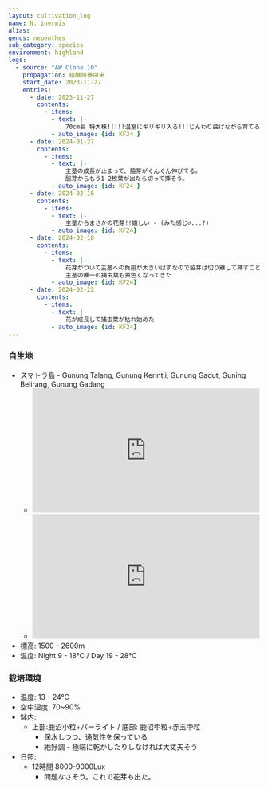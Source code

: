 ```yaml
---
layout: cultivation_log
name: N. inermis
alias:
genus: nepenthes
sub_category: species
environment: highland
logs:
  - source: "AW Clone 10"
    propagation: 組織培養由来
    start_date: 2023-11-27
    entries:
      - date: 2023-11-27
        contents:
          - items:
            - text: |-
                70cm長 特大株!!!!!温室にギリギリ入る!!!じんわり曲げながら育てる!!!
            - auto_image: {id: KF24 }
      - date: 2024-01-27
        contents:
          - items:
            - text: |-
                主茎の成長が止まって、脇芽がぐんぐん伸びてる。
                脇芽からもう1-2枚葉が出たら切って挿そう。
            - auto_image: {id: KF24 }
      - date: 2024-02-16
        contents:
          - items:
            - text: |-
                主茎からまさかの花芽!!嬉しい - (みた感じ♂...?)
            - auto_image: {id: KF24}
      - date: 2024-02-18
        contents:
          - items:
            - text: |-
                花芽がついて主茎への負担が大きいはずなので脇芽は切り離して挿すことに
                主茎の唯一の捕虫葉も黄色くなってきた
            - auto_image: {id: KF24}
      - date: 2024-02-22
        contents:
          - items:
            - text: |-
                花が成長して捕虫葉が枯れ始めた
            - auto_image: {id: KF24}
---
```

### 自生地
- スマトラ島 - Gunung Talang, Gunung Kerintji, Gunung Gadut, Guning Belirang, Gunung Gadang
  - <iframe src="https://www.google.com/maps/embed?pb=!1m18!1m12!1m3!1d79380.0692276567!2d101.38356461484655!3d-1.676785670805948!2m3!1f0!2f0!3f0!3m2!1i1024!2i768!4f13.1!3m3!1m2!1s0x2e2cf969cb1a6b07%3A0xc31a5eb85921983c!2sMount%20Kerinci!5e0!3m2!1sen!2sjp!4v1708758928486!5m2!1sen!2sjp" width="100%" height="250" style="border:0;" allowfullscreen="" loading="lazy" referrerpolicy="no-referrer-when-downgrade"></iframe>
  - <iframe src="https://www.google.com/maps/embed?pb=!1m18!1m12!1m3!1d67701.54869020259!2d100.64385163891934!3d-0.96922649707558!2m3!1f0!2f0!3f0!3m2!1i1024!2i768!4f13.1!3m3!1m2!1s0x2e2b4c6da50bd541%3A0x3f6bd78d294269f5!2sMount%20Talang!5e0!3m2!1sen!2sjp!4v1708760547567!5m2!1sen!2sjp" width="100%" height="250" style="border:0;" allowfullscreen="" loading="lazy" referrerpolicy="no-referrer-when-downgrade"></iframe>
- 標高: 1500 - 2600m
- 温度: Night 9 - 18℃ / Day 19 - 28℃

### 栽培環境
- 温度: 13 - 24℃
- 空中湿度: 70~90%
- 鉢内:
  - 上部:鹿沼小粒+パーライト / 底部: 鹿沼中粒+赤玉中粒
    - 保水しつつ、通気性を保っている
    - 絶好調 - 極端に乾かしたりしなければ大丈夫そう
- 日照:
  - 12時間 8000-9000Lux
    - 問題なさそう。これで花芽も出た。
